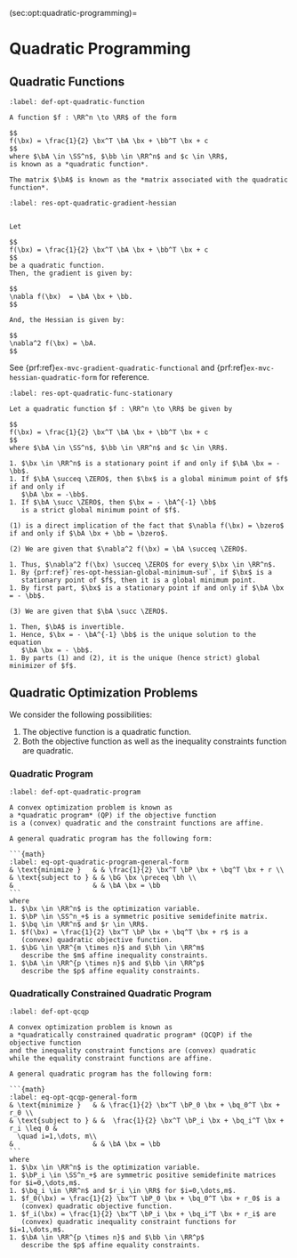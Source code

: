 (sec:opt:quadratic-programming)=
# Quadratic Programming

## Quadratic Functions

```{prf:definition} Quadratic function
:label: def-opt-quadratic-function

A function $f : \RR^n \to \RR$ of the form

$$
f(\bx) = \frac{1}{2} \bx^T \bA \bx + \bb^T \bx + c
$$
where $\bA \in \SS^n$, $\bb \in \RR^n$ and $c \in \RR$,
is known as a *quadratic function*.

The matrix $\bA$ is known as the *matrix associated with the quadratic function*.
```

```{prf:remark} Gradient and Hessian of a quadratic function
:label: res-opt-quadratic-gradient-hessian


Let 

$$
f(\bx) = \frac{1}{2} \bx^T \bA \bx + \bb^T \bx + c
$$
be a quadratic function. 
Then, the gradient is given by:

$$
\nabla f(\bx)  = \bA \bx + \bb.
$$

And, the Hessian is given by:

$$
\nabla^2 f(\bx) = \bA.
$$
```
See  {prf:ref}`ex-mvc-gradient-quadratic-functional`
and  {prf:ref}`ex-mvc-hessian-quadratic-form` for reference.

```{prf:theorem} Stationary points of quadratic functions
:label: res-opt-quadratic-func-stationary

Let a quadratic function $f : \RR^n \to \RR$ be given by

$$
f(\bx) = \frac{1}{2} \bx^T \bA \bx + \bb^T \bx + c
$$
where $\bA \in \SS^n$, $\bb \in \RR^n$ and $c \in \RR$.

1. $\bx \in \RR^n$ is a stationary point if and only if $\bA \bx = - \bb$.
1. If $\bA \succeq \ZERO$, then $\bx$ is a global minimum point of $f$ if and only if
   $\bA \bx = -\bb$.
1. If $\bA \succ \ZERO$, then $\bx = - \bA^{-1} \bb$
   is a strict global minimum point of $f$.
```


```{prf:proof}
(1) is a direct implication of the fact that $\nabla f(\bx) = \bzero$
if and only if $\bA \bx + \bb = \bzero$.

(2) We are given that $\nabla^2 f(\bx) = \bA \succeq \ZERO$.

1. Thus, $\nabla^2 f(\bx) \succeq \ZERO$ for every $\bx \in \RR^n$.
1. By {prf:ref}`res-opt-hessian-global-minimum-suf`, if $\bx$ is a
   stationary point of $f$, then it is a global minimum point.
1. By first part, $\bx$ is a stationary point if and only if $\bA \bx = - \bb$.

(3) We are given that $\bA \succ \ZERO$.

1. Then, $\bA$ is invertible.
1. Hence, $\bx = - \bA^{-1} \bb$ is the unique solution to the equation
   $\bA \bx = - \bb$.
1. By parts (1) and (2), it is the unique (hence strict) global minimizer of $f$.
```


## Quadratic Optimization Problems

We consider the following possibilities:

1. The objective function is a quadratic function.
1. Both the objective function as well as the inequality constraints function
   are quadratic.

### Quadratic Program

````{prf:definition} Quadratic program
:label: def-opt-quadratic-program

A convex optimization problem is known as 
a *quadratic program* (QP) if the objective function
is a (convex) quadratic and the constraint functions are affine.

A general quadratic program has the following form:

```{math}
:label: eq-opt-quadratic-program-general-form
& \text{minimize }   & & \frac{1}{2} \bx^T \bP \bx + \bq^T \bx + r \\
& \text{subject to } & & \bG \bx \preceq \bh \\
&                    & & \bA \bx = \bb
```
where
1. $\bx \in \RR^n$ is the optimization variable.
1. $\bP \in \SS^n_+$ is a symmetric positive semidefinite matrix.
1. $\bq \in \RR^n$ and $r \in \RR$.
1. $f(\bx) = \frac{1}{2} \bx^T \bP \bx + \bq^T \bx + r$ is a
   (convex) quadratic objective function.
1. $\bG \in \RR^{m \times n}$ and $\bh \in \RR^m$
   describe the $m$ affine inequality constraints.
1. $\bA \in \RR^{p \times n}$ and $\bb \in \RR^p$
   describe the $p$ affine equality constraints.
````


### Quadratically Constrained Quadratic Program

````{prf:definition} Quadratically constrained quadratic program
:label: def-opt-qcqp

A convex optimization problem is known as 
a *quadratically constrained quadratic program* (QCQP) if the objective function
and the inequality constraint functions are (convex) quadratic 
while the equality constraint functions are affine.

A general quadratic program has the following form:

```{math}
:label: eq-opt-qcqp-general-form
& \text{minimize }   & & \frac{1}{2} \bx^T \bP_0 \bx + \bq_0^T \bx + r_0 \\
& \text{subject to } & &  \frac{1}{2} \bx^T \bP_i \bx + \bq_i^T \bx + r_i \leq 0 & 
  \quad i=1,\dots, m\\
&                    & & \bA \bx = \bb
```
where
1. $\bx \in \RR^n$ is the optimization variable.
1. $\bP_i \in \SS^n_+$ are symmetric positive semidefinite matrices for $i=0,\dots,m$.
1. $\bq_i \in \RR^n$ and $r_i \in \RR$ for $i=0,\dots,m$.
1. $f_0(\bx) = \frac{1}{2} \bx^T \bP_0 \bx + \bq_0^T \bx + r_0$ is a
   (convex) quadratic objective function.
1. $f_i(\bx) = \frac{1}{2} \bx^T \bP_i \bx + \bq_i^T \bx + r_i$ are
   (convex) quadratic inequality constraint functions for $i=1,\dots,m$.
1. $\bA \in \RR^{p \times n}$ and $\bb \in \RR^p$
   describe the $p$ affine equality constraints.
````
